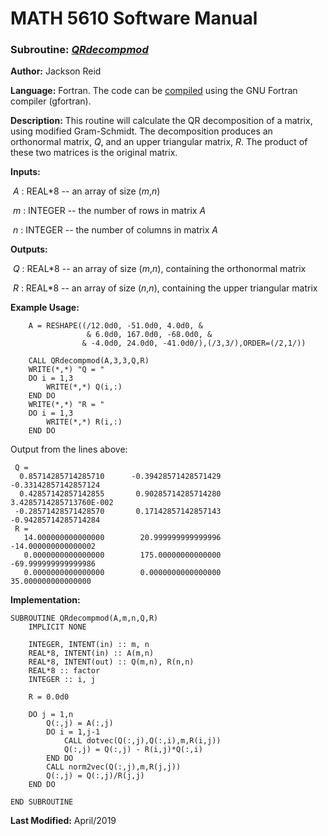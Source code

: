 # MATH 5610 Software Manual

### Subroutine: [_QRdecompmod_](../QRdecompmod.f90)

**Author:** Jackson Reid

**Language:** Fortran. The code can be [compiled](compilation.md) using the GNU Fortran compiler (gfortran).

**Description:** This routine will calculate the QR decomposition of a matrix, using modified Gram-Schmidt. The decomposition produces an orthonormal matrix, _Q_, and an upper triangular matrix, _R_. The product of these two matrices is the original matrix. 

**Inputs:** 

​        _A_ : REAL*8 -- an array of size (_m_,_n_) 

​        _m_ : INTEGER -- the number of rows in matrix _A_ 

​	_n_ : INTEGER -- the number of columns in matrix _A_ 

**Outputs:** 

​        _Q_ : REAL*8 -- an array of size (_m_,_n_), containing the orthonormal matrix

​        _R_ : REAL*8 -- an array of size (_n_,_n_), containing the upper triangular matrix

**Example Usage:** 

```
    A = RESHAPE((/12.0d0, -51.0d0, 4.0d0, &
                 & 6.0d0, 167.0d0, -68.0d0, &
                & -4.0d0, 24.0d0, -41.0d0/),(/3,3/),ORDER=(/2,1/))
    
    CALL QRdecompmod(A,3,3,Q,R)
    WRITE(*,*) "Q = "
    DO i = 1,3
        WRITE(*,*) Q(i,:)
    END DO
    WRITE(*,*) "R = "
    DO i = 1,3
        WRITE(*,*) R(i,:)
    END DO
```
Output from the lines above:
```
 Q = 
  0.85714285714285710      -0.39428571428571429      -0.33142857142857124     
  0.42857142857142855       0.90285714285714280        3.4285714285713760E-002
 -0.28571428571428570       0.17142857142857143      -0.94285714285714284     
 R = 
   14.000000000000000        20.999999999999996       -14.000000000000002     
   0.0000000000000000        175.00000000000000       -69.999999999999986     
   0.0000000000000000        0.0000000000000000        35.000000000000000
```
**Implementation:**

```
SUBROUTINE QRdecompmod(A,m,n,Q,R)
    IMPLICIT NONE

    INTEGER, INTENT(in) :: m, n
    REAL*8, INTENT(in) :: A(m,n)
    REAL*8, INTENT(out) :: Q(m,n), R(n,n)
    REAL*8 :: factor
    INTEGER :: i, j

    R = 0.0d0

    DO j = 1,n
        Q(:,j) = A(:,j)
        DO i = 1,j-1
            CALL dotvec(Q(:,j),Q(:,i),m,R(i,j))
            Q(:,j) = Q(:,j) - R(i,j)*Q(:,i)
        END DO
        CALL norm2vec(Q(:,j),m,R(j,j))
        Q(:,j) = Q(:,j)/R(j,j)
    END DO

END SUBROUTINE
```



**Last Modified:** April/2019


